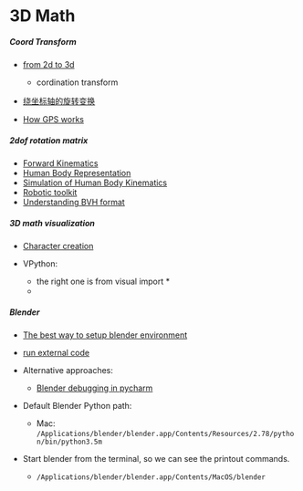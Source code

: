 3D Math
==============


##### Coord Transform

- [from 2d to 3d](http://www.continuummechanics.org/coordxforms.html)
	- cordination transform
	
- [绕坐标轴的旋转变换](http://blog.sina.com.cn/s/blog_6163bdeb0102dujs.html)

- [How GPS works](http://gclie.users.sonic.net/gclie/GPS.pdf)

##### 2dof rotation matrix


- [Forward Kinematics](https://en.wikipedia.org/wiki/Forward_kinematics)
- [Human Body Representation](https://www.cs.toronto.edu/~urtasun/courses/ETH10/lecture2.pdf)
- [Simulation of Human Body Kinematics](http://old.cescg.org/CESCG-2000/RFilkorn/index.html)
- [Robotic toolkit](http://petercorke.com/wordpress/toolboxes/robotics-toolbox)
- [Understanding BVH format](https://research.cs.wisc.edu/graphics/Courses/cs-838-1999/Jeff/BVH.html)


##### 3D math visualization

- [Character creation](https://www.youtube.com/watch?v=DiIoWrOlIRw)

- VPython:
	- the right one is from visual import *
	- 

##### Blender

- [The best way to setup blender environment](https://blender.stackexchange.com/questions/41258/install-python-module-for-blender)

- [run external code](https://stackoverflow.com/questions/11604548/running-python-script-in-blender)

- Alternative approaches: 
	- [Blender debugging in pycharm](https://code.blender.org/2015/10/debugging-python-code-with-pycharm/)

- Default Blender Python path: 
	- Mac: `/Applications/blender/blender.app/Contents/Resources/2.78/python/bin/python3.5m`

- Start blender from the terminal, so we can see the printout commands.
	- `/Applications/blender/blender.app/Contents/MacOS/blender`


